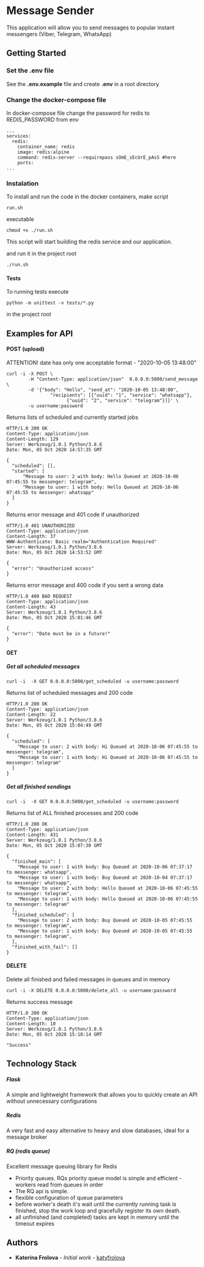 # Message Sender

This application will allow you to send messages to popular instant messengers (Viber, Telegram, WhatsApp)

## Getting Started

### Set the .env file

See the **.env.example** file and create **.env** in a root directory

### Change the docker-compose file

In docker-compose file change the password for redis to REDIS_PASSWORD from env

```
...
services:
  redis:
    container_name: redis
    image: redis:alpine
    command: redis-server --requirepass sOmE_sEcUrE_pAsS #here
    ports:
...
```

### Instalation

To install and run the code in the docker containers,
make script
```
run.sh
```
executable
```
chmod +x ./run.sh
```

This script will start building the redis service and our application.

and run it in the project root
```
./run.sh
```

#### Tests

To running tests execute
```
python -m unittest -v tests/*.py
```
in the project root

## Examples for API

#### POST (upload)

ATTENTION! date has only one acceptable format - "2020-10-05 13:48:00"

```
curl -i -X POST \
        -H "Content-Type: application/json"  0.0.0.0:5000/send_message \
        -d '{"body": "Hello", "send_at": "2020-10-05 13:48:00",
                "recipients": [{"uuid": "1", "service": "whatsapp"},
                      {"uuid": "2", "service": "telegram"}]}' \
        -u username:password
```

Returns lists of scheduled and currently started jobs

```
HTTP/1.0 200 OK
Content-Type: application/json
Content-Length: 129
Server: Werkzeug/1.0.1 Python/3.8.6
Date: Mon, 05 Oct 2020 14:57:35 GMT

{
  "scheduled": [],
  "started": [
      "Message to user: 2 with body: Hello Queued at 2020-10-06 07:45:55 to messenger: telegram",
      "Message to user: 1 with body: Hello Queued at 2020-10-06 07:45:55 to messenger: whatsapp"
  ]
}
```

Returns error message and 401 code if unauthorized

```
HTTP/1.0 401 UNAUTHORIZED
Content-Type: application/json
Content-Length: 37
WWW-Authenticate: Basic realm="Authentication Required"
Server: Werkzeug/1.0.1 Python/3.8.6
Date: Mon, 05 Oct 2020 14:53:52 GMT

{
  "error": "Unauthorized access"
}
```

Returns error message and 400 code if you sent a wrong data

```
HTTP/1.0 400 BAD REQUEST
Content-Type: application/json
Content-Length: 43
Server: Werkzeug/1.0.1 Python/3.8.6
Date: Mon, 05 Oct 2020 15:01:46 GMT

{
  "error": "Date must be in a future!"
}
```

#### GET

##### Get all scheduled messages

```
curl -i  -X GET 0.0.0.0:5000/get_scheduled -u username:password
```

 Returns list of scheduled messages and 200 code

```
HTTP/1.0 200 OK
Content-Type: application/json
Content-Length: 22
Server: Werkzeug/1.0.1 Python/3.8.6
Date: Mon, 05 Oct 2020 15:04:49 GMT

{
  "scheduled": [
    "Message to user: 2 with body: Hi Queued at 2020-10-06 07:45:55 to messenger: telegram",
    "Message to user: 1 with body: Hi Queued at 2020-10-06 07:45:55 to messenger: telegram"
  ]
}
```

##### Get all finished sendings

```
curl -i  -X GET 0.0.0.0:5000/get_scheduled -u username:password
```

Returns list of ALL finished processes and 200 code

```
HTTP/1.0 200 OK
Content-Type: application/json
Content-Length: 431
Server: Werkzeug/1.0.1 Python/3.8.6
Date: Mon, 05 Oct 2020 15:07:30 GMT

{
  "finished_main": [
    "Message to user: 1 with body: Buy Queued at 2020-10-06 07:37:17 to messenger: whatsapp",
    "Message to user: 1 with body: Buy Queued at 2020-10-04 07:37:17 to messenger: whatsapp",
    "Message to user: 2 with body: Hello Queued at 2020-10-06 07:45:55 to messenger: telegram",
    "Message to user: 1 with body: Hello Queued at 2020-10-06 07:45:55 to messenger: telegram"
  ],
  "finished_scheduled": [
    "Message to user: 2 with body: Buy Queued at 2020-10-05 07:45:55 to messenger: telegram",
    "Message to user: 1 with body: Buy Queued at 2020-10-05 07:45:55 to messenger: telegram",
  ],
  "finished_with_fail": []
}
```
#### DELETE

Delete all finished and failed messages in queues and in memory

```
curl -i -X DELETE 0.0.0.0:5000/delete_all -u username:password
```

Returns success message

```
HTTP/1.0 200 OK
Content-Type: application/json
Content-Length: 10
Server: Werkzeug/1.0.1 Python/3.8.6
Date: Mon, 05 Oct 2020 15:18:14 GMT

"Success"
```

## Technology Stack

##### Flask

A simple and lightweight framework that allows you to quickly create an API without unnecessary configurations

##### Redis

A very fast and easy alternative to heavy and slow databases, ideal for a message broker

##### RQ (redis queue)

Excellent message queuing library for Redis

- Priority queues. RQs priority queue model is simple and efficient - workers read from queues in order
- The RQ api is simple.
- flexible configuration of queue parameters
- before worker's death it's wait until the currently running task is finished, stop the work loop and gracefully register its own death.
- all unfinished (and completed) tasks are kept in memory until the timeout expires


## Authors

* **Katerina Frolova** - *Initial work* - [katyfrolova](https://github.com/katyfrolova)
